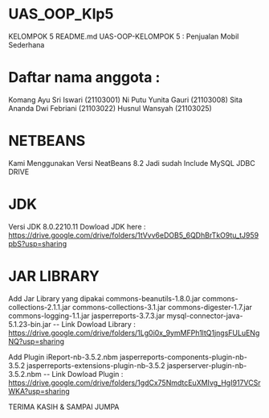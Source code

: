 # UAS_OOP_Klp5
KELOMPOK 5
README.md
UAS-OOP-KELOMPOK 5 : Penjualan Mobil Sederhana
# Daftar nama anggota :
Komang Ayu Sri Iswari (21103001)
Ni Putu Yunita Gauri (21103008)
Sita Ananda Dwi Febriani (21103022)
Husnul Wansyah (21103025)


# NETBEANS
Kami Menggunakan Versi NeatBeans 8.2
Jadi sudah Include MySQL JDBC DRIVE

# JDK
Versi JDK 8.0.2210.11
Dowload JDK here : https://drive.google.com/drive/folders/1tVvv6eDOB5_6QDhBrTkO9tu_tJ959pbS?usp=sharing

# JAR LIBRARY
Add Jar Library yang dipakai
commons-beanutils-1.8.0.jar
commons-collections-2.1.1.jar
commons-collections-3.1.jar
commons-digester-1.7.jar
commons-logging-1.1.jar
jasperreports-3.7.3.jar
mysql-connector-java-5.1.23-bin.jar
-- Link Dowload Library : https://drive.google.com/drive/folders/1Lg0i0x_9ymMFPh1ltQ1jngsFULuENgNQ?usp=sharing

Add Plugin
iReport-nb-3.5.2.nbm
jasperreports-components-plugin-nb-3.5.2
jasperreports-extensions-plugin-nb-3.5.2
jasperserver-plugin-nb-3.5.2.nbm
-- Link Dowload Plugin : https://drive.google.com/drive/folders/1gdCx75NmdtcEuXMIvg_HgI917VCSrWKA?usp=sharing

TERIMA KASIH & SAMPAI JUMPA
